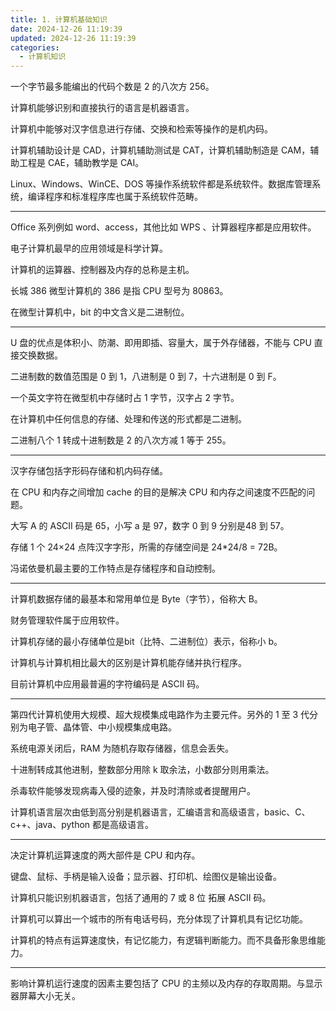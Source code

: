 ```yaml
---
title: 1. 计算机基础知识
date: 2024-12-26 11:19:39
updated: 2024-12-26 11:19:39
categories:
  - 计算机知识
---
```


一个字节最多能编出的代码个数是 2 的八次方 256。

计算机能够识别和直接执行的语言是机器语言。

计算机中能够对汉字信息进行存储、交换和检索等操作的是机内码。

<!-- more -->

计算机辅助设计是 CAD，计算机辅助测试是 CAT，计算机辅助制造是 CAM，辅助工程是 CAE，辅助教学是 CAI。

Linux、Windows、WinCE、DOS 等操作系统软件都是系统软件。数据库管理系统，编译程序和标准程序库也属于系统软件范畴。

- - -

Office 系列例如 word、access，其他比如 WPS 、计算器程序都是应用软件。

电子计算机最早的应用领域是科学计算。

计算机的运算器、控制器及内存的总称是主机。

长城 386 微型计算机的 386 是指 CPU 型号为 80863。

在微型计算机中，bit 的中文含义是二进制位。

- - -

U 盘的优点是体积小、防潮、即用即插、容量大，属于外存储器，不能与 CPU 直接交换数据。

二进制数的数值范围是 0 到 1，八进制是 0 到 7，十六进制是 0 到 F。

一个英文字符在微型机中存储时占 1 字节，汉字占 2 字节。

在计算机中任何信息的存储、处理和传送的形式都是二进制。

二进制八个 1 转成十进制数是 2 的八次方减 1 等于 255。

- - -

汉字存储包括字形码存储和机内码存储。

在 CPU 和内存之间增加 cache 的目的是解决 CPU 和内存之间速度不匹配的问题。

大写 A 的 ASCII 码是 65，小写 a 是 97，数字 0 到 9 分别是48 到 57。

存储 1 个 24×24 点阵汉字字形，所需的存储空间是 24*24/8 = 72B。

冯诺依曼机最主要的工作特点是存储程序和自动控制。

- - -

计算机数据存储的最基本和常用单位是 Byte（字节），俗称大 B。 

财务管理软件属于应用软件。

计算机存储的最小存储单位是bit（比特、二进制位）表示，俗称小 b。

计算机与计算机相比最大的区别是计算机能存储并执行程序。

目前计算机中应用最普遍的字符编码是 ASCII 码。

- - -

第四代计算机使用大规模、超大规模集成电路作为主要元件。另外的 1 至 3 代分别为电子管、晶体管、中小规模集成电路。

系统电源关闭后，RAM 为随机存取存储器，信息会丢失。

十进制转成其他进制，整数部分用除 k 取余法，小数部分则用乘法。 

杀毒软件能够发现病毒入侵的迹象，并及时清除或者提醒用户。

计算机语言层次由低到高分别是机器语言，汇编语言和高级语言，basic、C、c++、java、python 都是高级语言。

- - -

决定计算机运算速度的两大部件是 CPU 和内存。

键盘、鼠标、手柄是输入设备；显示器、打印机、绘图仪是输出设备。

计算机只能识别机器语言，包括了通用的 7 或 8 位 拓展 ASCII 码。

计算机可以算出一个城市的所有电话号码，充分体现了计算机具有记忆功能。

计算机的特点有运算速度快，有记忆能力，有逻辑判断能力。而不具备形象思维能力。

- - -

影响计算机运行速度的因素主要包括了 CPU 的主频以及内存的存取周期。与显示器屏幕大小无关。